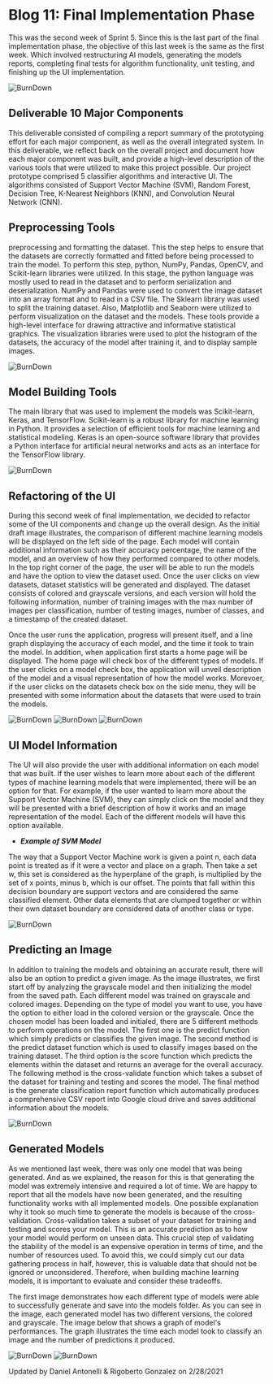 # Blog 11: Final Implementation Phase
This was the second week of Sprint 5. Since this is the last part of the final implementation phase, the objective of
this last week is the same as the first week. Which involved restructuring AI models, generating the models reports,
completing final tests for algorithm functionality, unit testing, and finishing up the UI implementation.


![BurnDown](./images/blog11/burn_down.png)


## Deliverable 10 Major Components
This deliverable consisted of compiling a report summary of the prototyping effort for each major component, as well as
the overall integrated system. In this deliverable, we reflect back on the overall project and document how each major
component was built, and provide a high-level description of the various tools that were utilized to make this project
possible. Our project prototype comprised 5 classifier algorithms and interactive UI. The algorithms consisted of
Support Vector Machine (SVM), Random Forest, Decision Tree, K-Nearest Neighbors (KNN), and Convolution
Neural Network (CNN).

## Preprocessing Tools
preprocessing and formatting the dataset. This the step helps to ensure that the datasets are correctly formatted and 
fitted before being processed to train the model. To perform this step, python, NumPy, Pandas, OpenCV, and Scikit-learn 
libraries were utilized. In this stage, the python language was mostly used to read in the dataset and to perform 
serialization and deserialization. NumPy and Pandas were used to convert the image dataset into an array format and to 
read in a CSV file. The Sklearn library was used to split the training dataset. Also, Matplotlib and Seaborn were 
utilized to perform visualization on the dataset and the models. These tools provide a high-level interface for drawing 
attractive and informative statistical graphics. The visualization libraries were used to plot the histogram of the 
datasets, the accuracy of the model after training it, and to display sample images.

![BurnDown](images/blog11/library_used.png)

## Model Building Tools
The main library that was used to implement the models was Scikit-learn, Keras, and TensorFlow. Scikit-learn is a robust
library for machine learning in Python. It provides a selection of efficient tools for machine learning and statistical
modeling. Keras is an open-source software library that provides a Python interface for artificial neural networks and
acts as an interface for the TensorFlow library.

![BurnDown](images/blog11/model_tools.png)


## Refactoring of the UI
During this second week of final implementation, we decided to refactor some of the UI components and change up the
overall design. As the initial draft image illustrates, the comparison of different machine learning models will be
displayed on the left side of the page. Each model will contain additional information such as their accuracy
percentage, the name of the model, and an overview of how they performed compared to other models. In the top right
corner of the page, the user will be able to run the models and have the option to view the dataset used. Once the user
clicks on view datasets, dataset statistics will be generated and displayed. The dataset consists of colored and
grayscale versions, and each version will hold the following information, number of training images with the max number
of images per classification, number of testing images, number of classes, and a timestamp of the created dataset. 

Once the user runs the application, progress will present itself, and a line graph displaying the accuracy of each model,
and the time it took to train the model. In addition, when application first starts a home page will be displayed. The 
home page will check box of the different types of models. If the user clicks on a model check box, the application will 
unveil description of the model and a visual representation of how the model works. Morevoer, if the user clicks 
on the datasets check box on the side menu, they will be presented with some information about the datasets that were 
used to train the models. 

![BurnDown](images/blog11/ui_refactor.jpg)
![BurnDown](images/blog11/UI.png)
![BurnDown](images/blog11/dataset_example.png)

## UI Model Information 
The UI will also provide the user with additional information on each model that was built. If the user wishes to learn 
more about each of the different types of machine learning models that were implemented, there will be an option for that. 
For example, if the user wanted to learn more about the Support Vector Machine (SVM), they can simply click on the model 
and they will be presented with a brief description of how it works and an image representation of the model. Each of the 
different models will have this option available. 


- ***Example of SVM Model***

The way that a Support Vector Machine work is given a point n, each data point is treated as
if it were a vector and place on a graph. Then take a set w, this set is considered as the hyperplane of the graph,
is multiplied by the set of x points, minus b, which is our offset. The points that fall within this decision
boundary are support vectors and are considered the same classified element. Other data elements that are clumped
together or within their own dataset boundary are considered data of another class or type. 

![BurnDown](images/blog11/svm.png)


## Predicting an Image
In addition to training the models and obtaining an accurate result, there will also be an option to predict a given image. 
As the image illustrates, we first start off by analyzing the grayscale model and then initializing the model
from the saved path. Each different model was trained on grayscale and colored images. Depending on the type of model
you want to use, you have the option to either load in the colored version or the grayscale. Once the chosen model has
been loaded and initialed, there are 5 different methods to perform operations on the model. The first one is the
predict function which simply predicts or classifies the given image. The second method is the predict dataset function
which is used to classify images based on the training dataset. The third option is the score function which predicts
the elements within the dataset and returns an average for the overall accuracy. The following method is the cross-validate 
function which takes a subset of the dataset for training and testing and scores the model. The final method is
the generate classification report function which automatically produces a comprehensive CSV report into Google cloud
drive and saves additional information about the models.



![BurnDown](images/blog11/prediction_example.png)

## Generated Models
As we mentioned last week, there was only one model that was being generated. And as we explained, the reason for this 
is that generating the model was extremely intensive and required a lot of time. We are happy to report that all the 
models have now been generated, and the resulting functionality works with all implemented models. One possible 
explanation why it took so much time to generate the models is because of the cross-validation. Cross-validation takes 
a subset of your dataset for training and testing and scores your model. This is an accurate prediction as to how your 
model would perform on unseen data. This crucial step of validating the stability of the model is an expensive operation 
in terms of time, and the number of resources used. To avoid this, we could simply cut our data gathering process in half, 
however, this is valuable data that should not be ignored or unconsidered. Therefore, when building machine learning 
models, it is important to evaluate and consider these tradeoffs. 

The first image demonstrates how each different type of models were able to successfully generate and save into the 
models folder. As you can see in the image, each generated model has two different versions, the colored and grayscale.
The image below that shows a graph of model's performances. The graph illustrates the time each model took to classify 
an image and the number of predictions it produced. 


![BurnDown](images/blog11/generated_models.png)
![BurnDown](images/blog11/model_result.png)


Updated by Daniel Antonelli & Rigoberto Gonzalez on 2/28/2021

